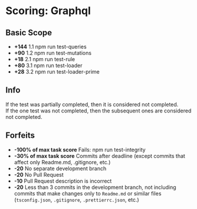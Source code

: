 # Scoring: Graphql

## Basic Scope
- **+144** 1.1 npm run test-queries  
- **+90** 1.2 npm run test-mutations  
- **+18** 2.1 npm run test-rule  
- **+80** 3.1 npm run test-loader  
- **+28** 3.2 npm run test-loader-prime  

## Info  
If the test was partially completed, then it is considered not completed.  
If the one test was not completed, then the subsequent ones are considered not completed.  

## Forfeits
- **-100% of max task score** Fails: npm run test-integrity
- **-30% of max task score** Commits after deadline (except commits that affect only Readme.md, .gitignore, etc.)
- **-20** No separate development branch
- **-20** No Pull Request
- **-10** Pull Request description is incorrect
- **-20** Less than 3 commits in the development branch, not including commits that make changes only to `Readme.md` or similar files (`tsconfig.json`, `.gitignore`, `.prettierrc.json`, etc.)
